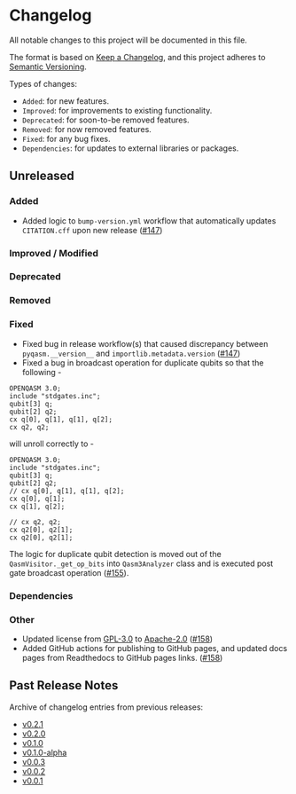 # Changelog

All notable changes to this project will be documented in this file.

The format is based on [Keep a Changelog](https://keepachangelog.com/en/1.1.0/), and this project adheres to [Semantic Versioning](https://semver.org/spec/v2.0.0.html).

Types of changes:
- `Added`: for new features.
- `Improved`: for improvements to existing functionality.
- `Deprecated`: for soon-to-be removed features.
- `Removed`: for now removed features.
- `Fixed`: for any bug fixes.
- `Dependencies`: for updates to external libraries or packages.

## Unreleased

### Added
- Added logic to `bump-version.yml` workflow that automatically updates `CITATION.cff` upon new release ([#147](https://github.com/qBraid/pyqasm/pull/147))

### Improved / Modified

### Deprecated

### Removed

### Fixed
- Fixed bug in release workflow(s) that caused discrepancy between `pyqasm.__version__` and `importlib.metadata.version` ([#147](https://github.com/qBraid/pyqasm/pull/147))
- Fixed a bug in broadcast operation for duplicate qubits so that the following  - 

```qasm
OPENQASM 3.0;
include "stdgates.inc";
qubit[3] q;
qubit[2] q2;
cx q[0], q[1], q[1], q[2];
cx q2, q2;
```

will unroll correctly to - 

```qasm
OPENQASM 3.0;
include "stdgates.inc";
qubit[3] q;
qubit[2] q2;
// cx q[0], q[1], q[1], q[2];
cx q[0], q[1];
cx q[1], q[2];

// cx q2, q2;
cx q2[0], q2[1];
cx q2[0], q2[1];
```

The logic for duplicate qubit detection is moved out of the `QasmVisitor._get_op_bits` into `Qasm3Analyzer` class and is executed post gate broadcast operation ([#155](https://github.com/qBraid/pyqasm/pull/155)).

### Dependencies

### Other
- Updated license from [GPL-3.0](https://www.gnu.org/licenses/gpl-3.0.html) to [Apache-2.0](https://www.apache.org/licenses/LICENSE-2.0) ([#158](https://github.com/qBraid/pyqasm/pull/158))
- Added GitHub actions for publishing to GitHub pages, and updated docs pages from Readthedocs to GitHub pages links. ([#158](https://github.com/qBraid/pyqasm/pull/158))

## Past Release Notes

Archive of changelog entries from previous releases:

- [v0.2.1](https://github.com/qBraid/pyqasm/releases/tag/v0.2.1)
- [v0.2.0](https://github.com/qBraid/pyqasm/releases/tag/v0.2.0)
- [v0.1.0](https://github.com/qBraid/pyqasm/releases/tag/v0.1.0)
- [v0.1.0-alpha](https://github.com/qBraid/pyqasm/releases/tag/v0.1.0-alpha)
- [v0.0.3](https://github.com/qBraid/pyqasm/releases/tag/v0.0.3)
- [v0.0.2](https://github.com/qBraid/pyqasm/releases/tag/v0.0.2)
- [v0.0.1](https://github.com/qBraid/pyqasm/releases/tag/v0.0.1)
